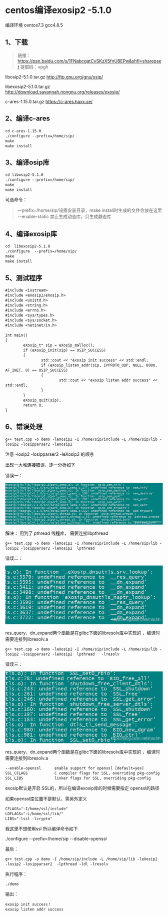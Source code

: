 # centos编译exosip2 -5.1.0 #

编译环境
centos7.3
gcc4.8.5

## 1、下载 ##

> 链接：https://pan.baidu.com/s/1FNabcgatCvSKzX5fnU8EPw&shfl=sharepset
>  提取码：vpgh

libosip2-5.1.0.tar.gz
http://ftp.gnu.org/gnu/osip/

libexosip2-5.1.0.tar.gz
http://download.savannah.nongnu.org/releases/exosip/

c-ares-1.15.0.tar.gz
https://c-ares.haxx.se/

## 2、编译c-ares ##

    cd c-ares-1.15.0
	./configure --prefix=/home/sip/
	make
	make install

## 3、编译osip库 ##

	cd libosip2-5.1.0
	./configure --prefix=/home/sip/
	make
	make install

可选命令：

> –-prefix=/home/sip/设置安装目录，make install时生成的文件会放在这里 
> --enable-static 禁止生成动态库，只生成静态库

## 4、编译exosip库 ##

	cd  libexosip2-5.1.0
	./configure  --prefix=/home/sip/
	make
	make install

## 5、测试程序 ##

```
#include <iostream>
#include <eXosip2/eXosip.h>
#include <unistd.h>
#include <string.h>
#include <errno.h>
#include <sys/types.h>
#include <sys/socket.h>
#include <netinet/in.h>

int main()
{
        eXosip_t* sip = eXosip_malloc();
        if (eXosip_init(sip) == OSIP_SUCCESS)
        {
                std::cout << "exosip init success" << std::endl;
                if (eXosip_listen_addr(sip, IPPROTO_UDP, NULL, 8080, AF_INET, 0) == OSIP_SUCCESS)
                {
                        std::cout << "exosip listen addr success" << std::endl;
                }
        }
        eXosip_quit(sip);
        return 0;
}
```

## 6、错误处理 ##

	g++ test.cpp -o demo -leXosip2 -I /home/sip/include -L /home/sip/lib -losip2 -losipparser2 -leXosip2  

注意 -losip2 -losipparser2 -leXosip2 的顺序

出现一大堆连接错误，逐一分析如下

错误一：

![](./osip/20191127150125199.png)

 解决： 用到了 pthread 线程库， 需要连接libpthread

	g++ test.cpp -o demo -leXosip2 -I /home/sip/include -L /home/sip/lib -losip2 -losipparser2 -leXosip2  lpthread

错误二：

![](./osip/2019112715033463.png)

res_query，dn_expand两个函数是在glibc下面的libresolv库中实现的 ，编译时需要连接到libresolv.a

	g++ test.cpp -o demo -leXosip2 -I /home/sip/include -L /home/sip/lib -losip2 -losipparser2 -leXosip2  lpthread   -lresolv 

错误三：

![](./osip/20191127150457919.png)

res_query，dn_expand两个函数是在glibc下面的libresolv库中实现的 ，编译时需要连接到libresolv.a

```
--enable-openssl      enable support for openssl [default=yes] 
SSL_CFLAGS  		  C compiler flags for SSL, overriding pkg-config 
SSL_LIBS   			  linker flags for SSL, overriding pkg-config
```

exosip默认是开启 SSL的，所以在编译exosip库的时候需要指定 openssl的路径

 如果openssl库位置不是默认，需另外定义

```
CFLAGS="-I/home/ssl/include"
LDFLAGS="-L/home/ssl/lib/"
LIBS="-lssl -lcrypto"
```

我这里不想使用ssl 所以编译命令如下

 ./configure --prefix=/home/sip --disable-openssl

最后：

	g++ test.cpp -o demo -I /home/sip/include -L /home/sip/lib -leXosip2  -losip2 -losipparser2  -lpthread -ldl -lresolv 

执行程序：

	./demo 

输出：

    exosip init success！
    exosip listen addr success
